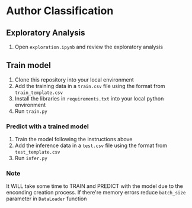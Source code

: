 # Author Classification
## Exploratory Analysis
1. Open `exploration.ipynb` and review the exploratory analysis
## Train model
1. Clone this repository into your local environment
2. Add the training data in a `train.csv` file using the format from `train_template.csv`
3. Install the libraries in `requirements.txt` into your local python environment
4. Run `train.py`
### Predict with a trained model
1. Train the model following the instructions above
2. Add the inference data in a `test.csv` file using the format from `test_template.csv`
3. Run `infer.py`
### Note
It WILL take some time to TRAIN and PREDICT with the model due to the enconding creation process. If there're memory errors reduce `batch_size` parameter in `DataLoader` function